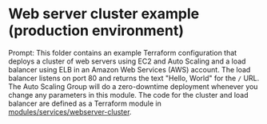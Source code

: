 # Web server cluster example (production environment)

Prompt: This folder contains an example Terraform configuration that deploys a cluster of web servers using EC2 and Auto Scaling and a load balancer using ELB in an Amazon Web Services (AWS) account. The load balancer listens on port 80 and returns the text "Hello, World" for the `/` URL. The Auto Scaling Group will do a zero-downtime deployment whenever you change any parameters in this module. The code for the cluster and load balancer are defined as a Terraform module in [modules/services/webserver-cluster](../../../../modules/services/webserver-cluster).
